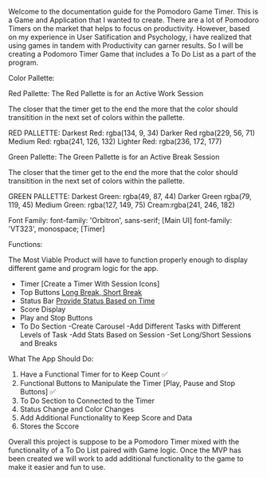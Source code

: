 Welcome to the documentation guide for the Pomodoro Game Timer. 
This is a Game and Application that I wanted to create. 
There are a lot of Pomodoro Timers on the market that helps to focus on productivity. 
However, based on my experience in User Satification and Psychology, i have realized that using games in tandem with Productivity can garner results. 
So I will be creating a Podomoro Timer Game that includes a To Do List as a part of the program. 

Color Pallette: 

Red Pallette:
The Red Pallette is for an Active Work Session 

The closer that the timer get to the end the more that the color should transitition in the next set of colors within the pallette. 

RED PALLETTE:
Darkest Red: rgba(134, 9, 34)
Darker Red rgba(229, 56, 71)
Medium Red: rgba(241, 126, 132)
Lighter Red: rgba(236, 172, 177)



Green Pallette:
The Green Pallette is for an Active Break Session

The closer that the timer get to the end the more that the color should transitition in the next set of colors within the pallette. 

GREEN PALLETTE: 
Darkest Green: rgba(49, 87, 44)
Darker Green rgba(79, 119, 45)
Medium Green: rgba(127, 149, 75)
Cream:rgba(241, 246, 182)


Font Family: 
font-family: 'Orbitron', sans-serif; [Main UI]
font-family: 'VT323', monospace; [Timer]


Functions:

The Most Viable Product will have to function properly enough to display different game and program logic for the app. 

- Timer [Create a Timer With Session Icons]
- Top Buttons [Long Break, Short Break](Done)
- Status Bar [Provide Status Based on Time](Done)
- Score Display
- Play and Stop Buttons 
- To Do Section 
  -Create Carousel 
  -Add Different Tasks with Different Levels of Task 
  -Add Stats Based on Session 
  -Set Long/Short Sessions and Breaks


What The App Should Do:

1. Have a Functional Timer for to Keep Count ✅
2. Functional Buttons to Manipulate the Timer [Play, Pause and Stop Buttons] ✅
3. To Do Section to Connected to the Timer 
4. Status Change and Color Changes 
5. Add Additional Functionality to Keep Score and Data  
6. Stores the Sccore


Overall this project is suppose to be a Pomodoro Timer mixed with the functionality of a To Do List paired with Game logic. Once the MVP has been created we will work to add additional functionality to the game to make it easier and fun to use. 
